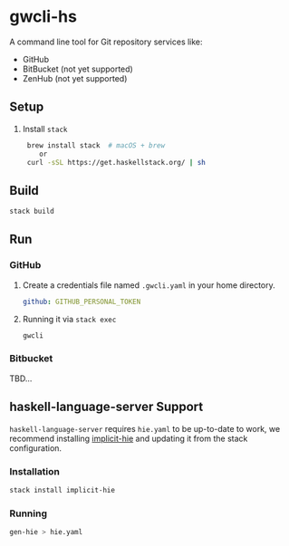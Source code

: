 # gwcli-hs

A command line tool for Git repository services like:
- GitHub
- BitBucket (not yet supported)
- ZenHub (not yet supported)

## Setup
1. Install `stack`
    ```bash
     brew install stack  # macOS + brew
        or
     curl -sSL https://get.haskellstack.org/ | sh
    ```

## Build
```bash
stack build
```

## Run

### GitHub

1. Create a credentials file named `.gwcli.yaml` in your home directory.
    ```yaml
    github: GITHUB_PERSONAL_TOKEN
    ```
1. Running it via `stack exec`
    ```bash
    gwcli
    ```

### Bitbucket

TBD...

## haskell-language-server Support

`haskell-language-server` requires `hie.yaml` to be up-to-date to work, we recommend installing [implicit-hie](https://github.com/Avi-D-coder/implicit-hie) and updating it from the stack configuration.

### Installation

```bash
stack install implicit-hie
```

### Running

```bash
gen-hie > hie.yaml
```
